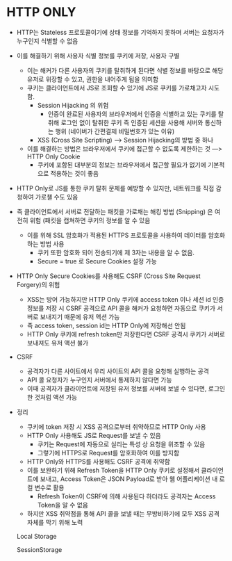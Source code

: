 # HTTP ONLY

- HTTP는 Stateless 프로토콜이기에 상태 정보를 기억하지 못하며 서버는 요청자가 누구인지 식별할 수 없음
- 이를 해결하기 위해 사용자 식별 정보를 쿠키에 저장, 사용자 구별
    - 이는 해커가 다른 사용자의 쿠키를 탈취하게 된다면 식별 정보를 바탕으로 해당 유저로 위장할 수 있고, 권한을 내어주게 됨을 의미함
    - 쿠키는 클라이언트에서 JS로 조회할 수 있기에 JS로 쿠키를 가로채고자 시도함.
        - Session Hijacking 의 위험
            - 인증이 완료된 사용자의 브라우저에서 인증을 식별하고 있는 쿠키를 탈취해 로그인 없이 탈취한 쿠키 즉 인증된 세션을 사용해 서버와 통신하는 행위 (네이버가 간편결제 비밀번호가 있는 이유)
        - XSS (Cross Site Scripting) —> Session Hijacking의 방법 중 하나
    - 이를 해결하는 방법은 브라우저에서 쿠키에 접근할 수 없도록 제한하는 것 —> HTTP Only Cookie
        - 쿠키에 포함된 대부분의 정보는 브라우저에서 접근할 필요가 없기에 기본적으로 적용하는 것이 좋음

- HTTP Only로 JS를 통한 쿠키 탈취 문제를 예방할 수 있지만, 네트워크를 직접 감청하여 가로챌 수도 있음
- 즉 클라이언트에서 서버로 전달하는 패킷을 가로채는 해킹 방법 (Snipping) 은 여전히 위험 (패킷을 캡쳐하면 쿠키의 정보를 알 수 있음
    - 이를 위해 SSL 암호화가 적용된 HTTPS 프로토콜을 사용하여 데이터를 암호화 하는 방법 사용
        - 쿠키 또한 암호화 되어 전송되기에 제 3자는 내용을 알 수 없음.
        - Secure = true 로 Secure Cookies 설정 가능

- HTTP Only Secure Cookies를 사용해도 CSRF (Cross Site Request Forgery)의 위험
    - XSS는 방어 가능하지만 HTTP Only 쿠키에 access token 이나 세션 id 인증 정보를 저장 시 CSRF 공격으로 API 콜을 해커가 요청하면 자동으로 쿠키가 서버로 보내지기 때문에 유저 액션 가능
    - 즉 access token, session id는 HTTP Only에 저장해선 안됨
    - HTTP Only 쿠키에 refresh token만 저장한다면 CSRF 공격시 쿠키가 서버로 보내져도 유저 액션 불가
- CSRF
    - 공격자가 다른 사이트에서 우리 사이트의 API 콜을 요청해 실행하는 공격
    - API 콜 요청자가 누구인지 서버에서 통제하지 않다면 가능
    - 이때 공격자가 클라이언트에 저장된 유저 정보를 서버에 보낼 수 있다면, 로그인한 것처럼 액션 가능
    
- 정리
    - 쿠키에 token 저장 시 XSS 공격으로부터 취약하므로 HTTP Only 사용
    - HTTP Only 사용해도 JS로 Request를 보낼 수 있음
        - 쿠키는 Request에 자동으로 실리는 특성 상 요청을 위조할 수 있음
        - 그렇기에 HTTPS로 Request를 암호화하여 이를 방지함
    - HTTP Only와 HTTPS를 사용해도 CSRF 공격에 취약함
    - 이를 보완하기 위해 Refresh Token을 HTTP Only 쿠키로 설정해서 클라이언트에 보내고, Access Token은 JSON Payload로 받아 웹 어플리케이션 내 로컬 변수로 활용
        - Refresh Token이 CSRF에 의해 사용된다 하더라도 공격자는 Access Token을 알 수 없음
    - 하지만 XSS 취약점을 통해 API 콜을 보낼 때는 무방비하기에 모두 XSS 공격 자체를 막기 위해 노력
    
    Local Storage
    
    SessionStorage
